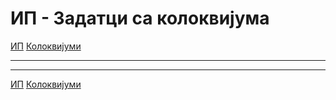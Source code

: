 # ИП - Задатци са колоквијума

[ИП](../../README.md) [Колоквијуми](../README.md)

---

---  

[ИП](../../README.md) [Колоквијуми](../README.md)